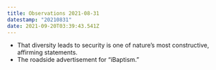 ```yaml
---
title: Observations 2021-08-31
datestamp: "20210831"
date: 2021-09-20T03:39:43.541Z
---
```

- That diversity leads to security is one of nature’s most constructive, affirming statements.
- The roadside advertisement for “iBaptism.”